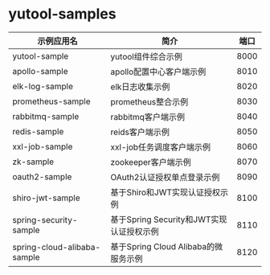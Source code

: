 # yutool-samples

|示例应用名|简介|端口|
|---|---|---|
|yutool-sample|yutool组件综合示例|8000|
|apollo-sample|apollo配置中心客户端示例|8010|
|elk-log-sample|elk日志收集示例|8020|
|prometheus-sample|prometheus整合示例|8030|
|rabbitmq-sample|rabbitmq客户端示例|8040|
|redis-sample|reids客户端示例|8050|
|xxl-job-sample|xxl-job任务调度客户端示例|8060|
|zk-sample|zookeeper客户端示例|8070|
|oauth2-sample|OAuth2认证授权单点登录示例|8090|
|shiro-jwt-sample|基于Shiro和JWT实现认证授权示例|8100|
|spring-security-sample|基于Spring Security和JWT实现认证授权示例|8110|
|spring-cloud-alibaba-sample|基于Spring Cloud Alibaba的微服务示例|8120|